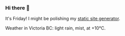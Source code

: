 ### Hi there :wave:

It's Friday! I might be polishing my [static site generator](https://github.com/bewuethr/pandoc-bash-blog).

Weather in Victoria BC: light rain, mist, at +10°C.
